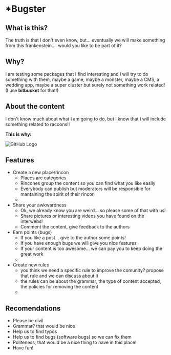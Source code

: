 *Bugster
===========

What is this?
------------
The truth is that I don't even know, but... eventually we will make something from this frankenstein.... would you like to be part of it?

Why?
------------
I am testing some packages that I find interesting and I will try to do something with them, maybe a game, maybe a monster, maybe a CMS, a wedding app, maybe a super cluster but surely not something work related! (I use **bitbucket** for that!)

About the content
-------------------------------------

I don't know much about what I am going to do, but I know that I will include something related to racoons!!

**This is why:**


![GitHub Logo](http://img-9gag-lol.9cache.com/photo/aZP3rbQ_460sa.gif)



Features
--------------
* Create a new place/rincon
	* Places are categories
	* Rincones group the content so you can find what you like easily
	* Everybody can publish but moderators will be responsible for mantaining the spirit of their rincon
	* 
* Share your awkwardness
	* Ok, we already know you are weird... so please some of that with us!
	* Share pictures or interesting videos you have found on the interwebs!
	* Comment the content, give feedback to the authors
* Earn points (bugs)
	* If you like a post... give to the author some points!
	* If you have enough bugs we will give you nice features
	* If your content is too awesome... we can pay you to keep doing the great work
	* 
* Create new rules
	* you think we need a specific rule to improve the comunity? propose that rule and we can discuss about it 
	* the rules can be about the grammar, the type of content accepted, the policies for removing the content
	* 



Recomendations
--------------
* Please be civil
* Grammar? that would be nice
* Help us to find typos  
* Help us to find bugs (software bugs) so we can fix them
* Politeness, that would be a nice thing to have in this place!
* Have fun!

